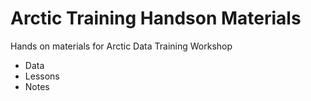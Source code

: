 # Arctic Training Handson Materials 
Hands on materials for Arctic Data Training Workshop 

* Data 
* Lessons 
* Notes 
